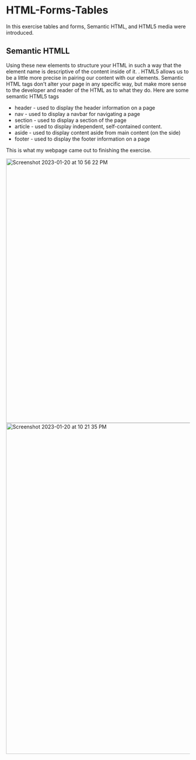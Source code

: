 # HTML-Forms-Tables
In this exercise tables and forms, Semantic HTML, and HTML5 media were introduced. 

## Semantic HTMLL

Using these new elements to structure your HTML in such a way that the element name is descriptive of the content inside of it.
. HTML5 allows us to be a little more precise in pairing our content with our elements. Semantic HTML tags don't alter your page in any specific way, but make more sense to the developer and reader of the HTML as to what they do. Here are some semantic HTML5 tags
- header - used to display the header information on a page
- nav - used to display a navbar for navigating a page
- section - used to display a section of the page
- article - used to display independent, self-contained content.
- aside - used to display content aside from main content (on the side)
- footer - used to display the footer information on a page


This is what my webpage came out to finishing the exercise.

<img width="722" alt="Screenshot 2023-01-20 at 10 56 22 PM" src="https://user-images.githubusercontent.com/101606295/213842329-6a2c05c1-8503-4846-9610-f1eeb123dacf.png">


<img width="904" alt="Screenshot 2023-01-20 at 10 21 35 PM" src="https://user-images.githubusercontent.com/101606295/213842293-fff2b1a0-66b4-4922-8b4d-5e5593537396.png">



